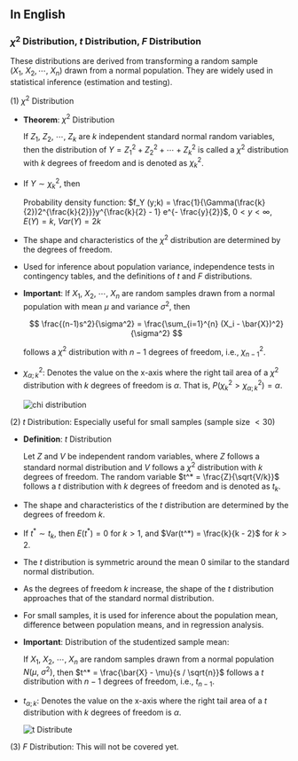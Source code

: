 ## In English
### $\chi^2$ Distribution, $t$ Distribution, $F$ Distribution

These distributions are derived from transforming a random sample ($X_1,~X_2, \cdots,~X_n$) drawn from a normal population. They are widely used in statistical inference (estimation and testing).

(1) $\chi^2$ Distribution

- **Theorem**: $\chi^2$ Distribution
    
    If $Z_1, ~Z_2, ~\cdots, ~Z_k$ are $k$ independent standard normal random variables, then the distribution of $Y = {Z_1}^2 + {Z_2}^2 + \cdots + {Z_k}^2$ is called a $\chi^2$ distribution with $k$ degrees of freedom and is denoted as ${\chi_k}^2$.
    
- If $Y \sim {\chi_k}^2$, then
    
    Probability density function: $f_Y (y;k) = \frac{1}{\Gamma(\frac{k}{2})2^{\frac{k}{2}}}y^{\frac{k}{2} - 1} e^{- \frac{y}{2}}$, $0 < y < \infty$, $E(Y) = k$, $Var(Y) = 2k$
    
- The shape and characteristics of the $\chi^2$ distribution are determined by the degrees of freedom.
- Used for inference about population variance, independence tests in contingency tables, and the definitions of $t$ and $F$ distributions.
- **Important**: If $X_1, ~X_2, ~\cdots, ~X_n$ are random samples drawn from a normal population with mean $\mu$ and variance $\sigma^2$, then

  $$
  \frac{(n-1)s^2}{\sigma^2} = \frac{\sum_{i=1}^{n} (X_i - \bar{X})^2}{\sigma^2}
  $$
    
    follows a $\chi^2$ distribution with $n-1$ degrees of freedom, i.e., ${\chi_{n-1}}^2$.
    
- ${\chi_{\alpha;k}}^2$: Denotes the value on the x-axis where the right tail area of a $\chi^2$ distribution with $k$ degrees of freedom is $\alpha$. That is, $P({\chi_{k}}^2 > {\chi_{\alpha;k}}^2) = \alpha$.

  ![chi distribution](https://upload.wikimedia.org/wikipedia/commons/thumb/2/21/Chi-square_distributionPDF.png/270px-Chi-square_distributionPDF.png)
    
(2) $t$ Distribution: Especially useful for small samples (sample size $< 30$)

- **Definition**: $t$ Distribution
    
    Let $Z$ and $V$ be independent random variables, where $Z$ follows a standard normal distribution and $V$ follows a $\chi^2$ distribution with $k$ degrees of freedom. The random variable $t^* = \frac{Z}{\sqrt{V/k}}$ follows a $t$ distribution with $k$ degrees of freedom and is denoted as $t_k$.
    
- The shape and characteristics of the $t$ distribution are determined by the degrees of freedom $k$.
- If $t^* \sim t_k$, then $E(t^*) = 0$ for $k > 1$, and $Var(t^*) = \frac{k}{k - 2}$ for $k > 2$.
- The $t$ distribution is symmetric around the mean $0$ similar to the standard normal distribution.
- As the degrees of freedom $k$ increase, the shape of the $t$ distribution approaches that of the standard normal distribution.
- For small samples, it is used for inference about the population mean, difference between population means, and in regression analysis.
- **Important**: Distribution of the studentized sample mean:
    
    If $X_1, ~X_2, ~\cdots, ~X_n$ are random samples drawn from a normal population $N(\mu, ~\sigma^2)$, then $t^* = \frac{\bar{X} - \mu}{s / \sqrt{n}}$ follows a $t$ distribution with $n-1$ degrees of freedom, i.e., $t_{n-1}$.
    
- $t_{\alpha;k}$: Denotes the value on the x-axis where the right tail area of a $t$ distribution with $k$ degrees of freedom is $\alpha$.
  
  ![t Distribute](https://encrypted-tbn0.gstatic.com/images?q=tbn:ANd9GcS36rBlK6utKjHc6vx3JqQqwWvjDT6Rpw3bKw&s)
  
(3) $F$ Distribution: This will not be covered yet.
